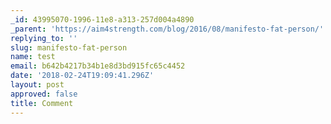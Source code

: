 ```yaml
---
_id: 43995070-1996-11e8-a313-257d004a4890
_parent: 'https://aim4strength.com/blog/2016/08/manifesto-fat-person/'
replying_to: ''
slug: manifesto-fat-person
name: test
email: b642b4217b34b1e8d3bd915fc65c4452
date: '2018-02-24T19:09:41.296Z'
layout: post
approved: false
title: Comment
---
```

 
